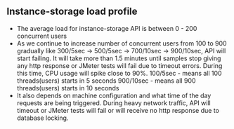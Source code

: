 Instance-storage load profile
---------------------------------
* The average load for instance-storage API is between 0 - 200 concurrent users
* As we continue to increase number of concurrent users from 100 to 900 gradually like 300/5sec -> 500/5sec -> 700/10sec -> 900/10sec, API will start failing. It will take more than 1.5 minutes until samples stop giving any http response or JMeter tests will fail due to timeout errors. During this time, CPU usage will spike close to 90%. 
100/5sec - means all 100 threads(users) starts in 5 seconds 
900/10sec - means all 900 threads(users) starts in 10 seconds
* It also depends on machine configuration and what time of the day requests are being triggered. During heavy network traffic, API will timeout or JMeter tests will fail or will receive no http response due to database locking. 

